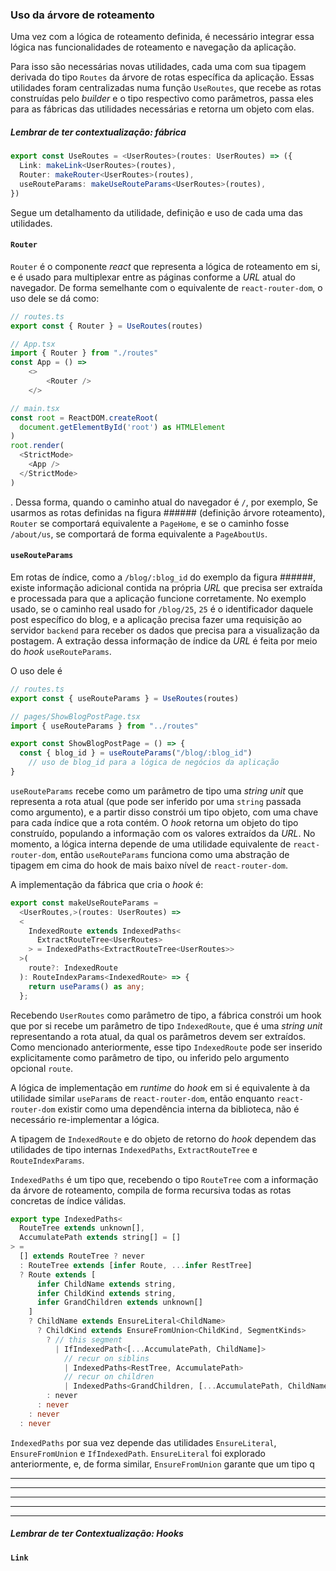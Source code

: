 ### Uso da árvore de roteamento
Uma vez com a lógica de roteamento definida, é necessário integrar essa lógica nas funcionalidades de roteamento e navegação da aplicação.

Para isso são necessárias novas utilidades, cada uma com sua tipagem derivada do tipo `Routes` da árvore de rotas específica da aplicação. Essas utilidades foram centralizadas numa função `UseRoutes`, que recebe as rotas construídas pelo *builder* e o tipo respectivo como parâmetros, passa eles para as fábricas das utilidades necessárias e retorna um objeto com elas.
##### Lembrar de ter contextualização: fábrica

```ts
export const UseRoutes = <UserRoutes>(routes: UserRoutes) => ({
  Link: makeLink<UserRoutes>(routes),
  Router: makeRouter<UserRoutes>(routes),
  useRouteParams: makeUseRouteParams<UserRoutes>(routes),
})
```

Segue um detalhamento da utilidade, definição e uso de cada uma das utilidades.
#### `Router`
`Router` é o componente *react* que representa a lógica de roteamento em si, e é usado para multiplexar entre as páginas conforme a *URL* atual do navegador. De forma semelhante com o equivalente de `react-router-dom`, o uso dele se dá como:

```ts
// routes.ts
export const { Router } = UseRoutes(routes)

// App.tsx
import { Router } from "./routes"
const App = () =>
	<>
		<Router />
	</>

// main.tsx
const root = ReactDOM.createRoot(
  document.getElementById('root') as HTMLElement
)
root.render(
  <StrictMode>
    <App />
  </StrictMode>
)
```
. Dessa forma, quando o caminho atual do navegador é `/`, por exemplo, Se usarmos as rotas definidas na figura ###### (definição árvore roteamento), `Router` se comportará equivalente a `PageHome`, e se o caminho fosse `/about/us`, se comportará de forma equivalente a `PageAboutUs`.

#### `useRouteParams`
Em rotas de índice, como a `/blog/:blog_id` do exemplo da figura ######, existe informação adicional contida na própria *URL* que precisa ser extraída e processada para que a aplicação funcione corretamente. No exemplo usado, se o caminho real usado for `/blog/25`, `25` é o identificador daquele post específico do blog, e a aplicação precisa fazer uma requisição ao servidor `backend` para receber os dados que precisa para a visualização da postagem. A extração dessa informação de índice da *URL* é feita por meio do *hook* `useRouteParams`.

O uso dele é
```ts
// routes.ts
export const { useRouteParams } = UseRoutes(routes)

// pages/ShowBlogPostPage.tsx
import { useRouteParams } from "../routes"

export const ShowBlogPostPage = () => {
  const { blog_id } = useRouteParams("/blog/:blog_id")
	// uso de blog_id para a lógica de negócios da aplicação
}
```

`useRouteParams` recebe como um parâmetro de tipo uma *string unit* que representa a rota atual (que pode ser inferido por uma `string` passada como argumento), e a partir disso constrói um tipo objeto, com uma chave para cada índice que a rota contém. O *hook* retorna um objeto do tipo construído, populando a informação com os valores extraídos da *URL*. No momento, a lógica interna depende de uma utilidade equivalente de `react-router-dom`, então `useRouteParams` funciona como uma abstração de tipagem em cima do hook de mais baixo nível de `react-router-dom`.

A implementação da fábrica que cria o *hook* é:

```ts
export const makeUseRouteParams =
  <UserRoutes,>(routes: UserRoutes) =>
  <
    IndexedRoute extends IndexedPaths<
      ExtractRouteTree<UserRoutes>
    > = IndexedPaths<ExtractRouteTree<UserRoutes>>
  >(
    route?: IndexedRoute
  ): RouteIndexParams<IndexedRoute> => {
    return useParams() as any;
  };
```

Recebendo `UserRoutes` como parâmetro de tipo, a fábrica constrói um hook que por si recebe um parâmetro de tipo `IndexedRoute`, que é uma *string unit* representando a rota atual, da qual os parâmetros devem ser extraídos. Como mencionado anteriormente, esse tipo `IndexedRoute` pode ser inserido explicitamente como parâmetro de tipo, ou inferido pelo argumento opcional `route`.

A lógica de implementação em *runtime* do *hook* em si é equivalente à da utilidade similar `useParams` de `react-router-dom`, então enquanto `react-router-dom` existir como uma dependência interna da biblioteca, não é necessário re-implementar a lógica.

A tipagem de `IndexedRoute` e do objeto de retorno do *hook* dependem das utilidades de tipo internas `IndexedPaths`, `ExtractRouteTree` e `RouteIndexParams`.

`IndexedPaths` é um tipo que, recebendo o tipo `RouteTree` com a informação da árvore de roteamento, compila de forma recursiva todas as rotas concretas de índice válidas.
```ts
export type IndexedPaths<
  RouteTree extends unknown[],
  AccumulatePath extends string[] = []
> = 
  [] extends RouteTree ? never
  : RouteTree extends [infer Route, ...infer RestTree]
  ? Route extends [
      infer ChildName extends string,
      infer ChildKind extends string,
      infer GrandChildren extends unknown[]
    ]
    ? ChildName extends EnsureLiteral<ChildName>
      ? ChildKind extends EnsureFromUnion<ChildKind, SegmentKinds>
        ? // this segment
          | IfIndexedPath<[...AccumulatePath, ChildName]>
            // recur on siblins
            | IndexedPaths<RestTree, AccumulatePath>
            // recur on children
            | IndexedPaths<GrandChildren, [...AccumulatePath, ChildName]>
        : never
      : never
    : never
  : never
```

`IndexedPaths` por sua vez depende das utilidades `EnsureLiteral`, `EnsureFromUnion` e `IfIndexedPath`. `EnsureLiteral` foi explorado anteriormente, e, de forma similar, `EnsureFromUnion` garante que um tipo q


----------------------------------------------
---------------------
------------
-------------
------------



##### Lembrar de ter Contextualização: Hooks



#### `Link`